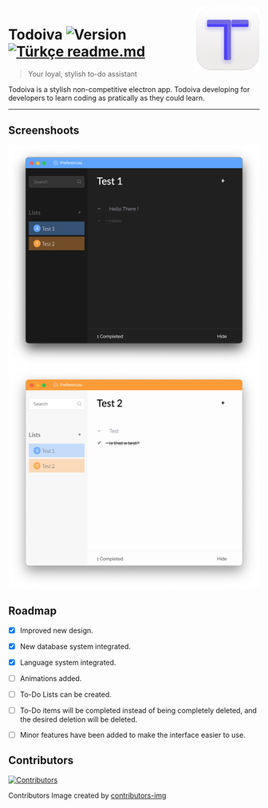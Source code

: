 <img src="github_resources/todoiva-logo.png" align="right" />

# Todoiva ![Version](https://img.shields.io/badge/1.2%20B-brightgreen) [![Türkçe readme.md](https://img.shields.io/badge/Türkçe%20için%20Tıkla-red)](readme_tr.md)
> Your loyal, stylish to-do assistant

Todoiva is a stylish non-competitive electron app. Todoiva developing for developers to learn coding as pratically as they could learn. 


---

## Screenshoots

![Dark Screenshot](github_resources/dark-ss.png "Dark Screenshot")
![Light Screenshot](github_resources/light-ss.png "Light Screenshot")

## Roadmap

- [x] Improved new design.

- [x] New database system integrated.

- [x] Language system integrated.

- [ ] Animations added.

- [ ] To-Do Lists can be created.

- [ ] To-Do items will be completed instead of being completely deleted, and the desired deletion will be deleted.

- [ ] Minor features have been added to make the interface easier to use.

## Contributors
[![Contributors](https://contrib.rocks/image?repo=merchizm/Todoiva)](https://github.com/merchizm/Todoiva/graphs/contributors)

Contributors Image created by [contributors-img](https://contrib.rocks)
